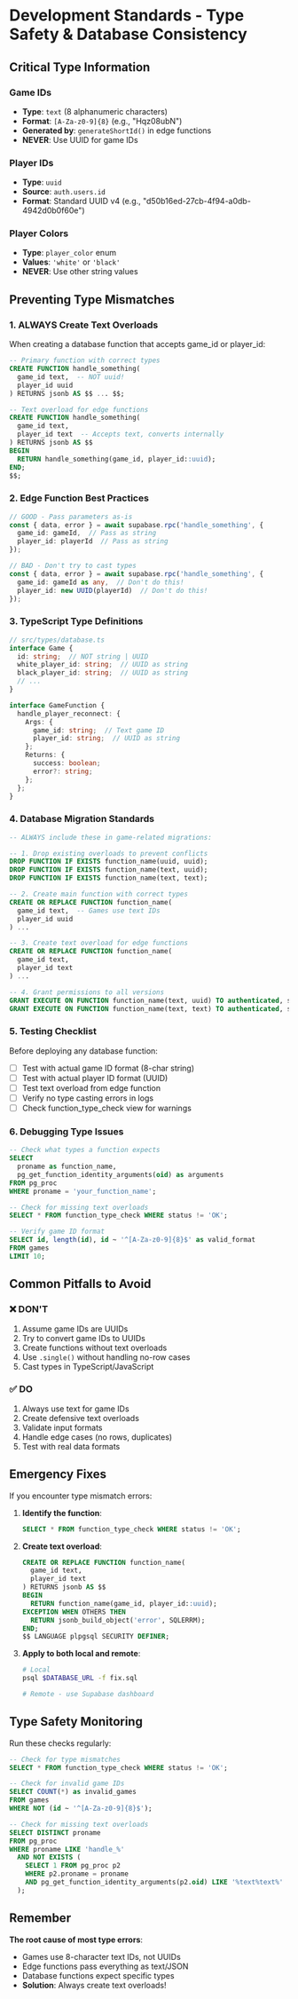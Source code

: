 # Development Standards - Type Safety & Database Consistency

## Critical Type Information

### Game IDs
- **Type**: `text` (8 alphanumeric characters)
- **Format**: `[A-Za-z0-9]{8}` (e.g., "Hqz08ubN")
- **Generated by**: `generateShortId()` in edge functions
- **NEVER**: Use UUID for game IDs

### Player IDs  
- **Type**: `uuid`
- **Source**: `auth.users.id`
- **Format**: Standard UUID v4 (e.g., "d50b16ed-27cb-4f94-a0db-4942d0b0f60e")

### Player Colors
- **Type**: `player_color` enum
- **Values**: `'white'` or `'black'`
- **NEVER**: Use other string values

## Preventing Type Mismatches

### 1. ALWAYS Create Text Overloads
When creating a database function that accepts game_id or player_id:

```sql
-- Primary function with correct types
CREATE FUNCTION handle_something(
  game_id text,  -- NOT uuid!
  player_id uuid
) RETURNS jsonb AS $$ ... $$;

-- Text overload for edge functions
CREATE FUNCTION handle_something(
  game_id text,
  player_id text  -- Accepts text, converts internally
) RETURNS jsonb AS $$
BEGIN
  RETURN handle_something(game_id, player_id::uuid);
END;
$$;
```

### 2. Edge Function Best Practices

```typescript
// GOOD - Pass parameters as-is
const { data, error } = await supabase.rpc('handle_something', {
  game_id: gameId,  // Pass as string
  player_id: playerId  // Pass as string
});

// BAD - Don't try to cast types
const { data, error } = await supabase.rpc('handle_something', {
  game_id: gameId as any,  // Don't do this!
  player_id: new UUID(playerId)  // Don't do this!
});
```

### 3. TypeScript Type Definitions

```typescript
// src/types/database.ts
interface Game {
  id: string;  // NOT string | UUID
  white_player_id: string;  // UUID as string
  black_player_id: string;  // UUID as string
  // ...
}

interface GameFunction {
  handle_player_reconnect: {
    Args: {
      game_id: string;  // Text game ID
      player_id: string;  // UUID as string
    };
    Returns: {
      success: boolean;
      error?: string;
    };
  };
}
```

### 4. Database Migration Standards

```sql
-- ALWAYS include these in game-related migrations:

-- 1. Drop existing overloads to prevent conflicts
DROP FUNCTION IF EXISTS function_name(uuid, uuid);
DROP FUNCTION IF EXISTS function_name(text, uuid);
DROP FUNCTION IF EXISTS function_name(text, text);

-- 2. Create main function with correct types
CREATE OR REPLACE FUNCTION function_name(
  game_id text,  -- Games use text IDs
  player_id uuid
) ...

-- 3. Create text overload for edge functions
CREATE OR REPLACE FUNCTION function_name(
  game_id text,
  player_id text
) ...

-- 4. Grant permissions to all versions
GRANT EXECUTE ON FUNCTION function_name(text, uuid) TO authenticated, service_role;
GRANT EXECUTE ON FUNCTION function_name(text, text) TO authenticated, service_role;
```

### 5. Testing Checklist

Before deploying any database function:

- [ ] Test with actual game ID format (8-char string)
- [ ] Test with actual player ID format (UUID)
- [ ] Test text overload from edge function
- [ ] Verify no type casting errors in logs
- [ ] Check function_type_check view for warnings

### 6. Debugging Type Issues

```sql
-- Check what types a function expects
SELECT 
  proname as function_name,
  pg_get_function_identity_arguments(oid) as arguments
FROM pg_proc 
WHERE proname = 'your_function_name';

-- Check for missing text overloads
SELECT * FROM function_type_check WHERE status != 'OK';

-- Verify game ID format
SELECT id, length(id), id ~ '^[A-Za-z0-9]{8}$' as valid_format
FROM games 
LIMIT 10;
```

## Common Pitfalls to Avoid

### ❌ DON'T
1. Assume game IDs are UUIDs
2. Try to convert game IDs to UUIDs
3. Create functions without text overloads
4. Use `.single()` without handling no-row cases
5. Cast types in TypeScript/JavaScript

### ✅ DO
1. Always use text for game IDs
2. Create defensive text overloads
3. Validate input formats
4. Handle edge cases (no rows, duplicates)
5. Test with real data formats

## Emergency Fixes

If you encounter type mismatch errors:

1. **Identify the function**:
   ```sql
   SELECT * FROM function_type_check WHERE status != 'OK';
   ```

2. **Create text overload**:
   ```sql
   CREATE OR REPLACE FUNCTION function_name(
     game_id text,
     player_id text
   ) RETURNS jsonb AS $$
   BEGIN
     RETURN function_name(game_id, player_id::uuid);
   EXCEPTION WHEN OTHERS THEN
     RETURN jsonb_build_object('error', SQLERRM);
   END;
   $$ LANGUAGE plpgsql SECURITY DEFINER;
   ```

3. **Apply to both local and remote**:
   ```bash
   # Local
   psql $DATABASE_URL -f fix.sql
   
   # Remote - use Supabase dashboard
   ```

## Type Safety Monitoring

Run these checks regularly:

```sql
-- Check for type mismatches
SELECT * FROM function_type_check WHERE status != 'OK';

-- Check for invalid game IDs
SELECT COUNT(*) as invalid_games 
FROM games 
WHERE NOT (id ~ '^[A-Za-z0-9]{8}$');

-- Check for missing text overloads
SELECT DISTINCT proname 
FROM pg_proc 
WHERE proname LIKE 'handle_%'
  AND NOT EXISTS (
    SELECT 1 FROM pg_proc p2 
    WHERE p2.proname = proname 
    AND pg_get_function_identity_arguments(p2.oid) LIKE '%text%text%'
  );
```

## Remember

**The root cause of most type errors**:
- Games use 8-character text IDs, not UUIDs
- Edge functions pass everything as text/JSON
- Database functions expect specific types
- **Solution**: Always create text overloads!
